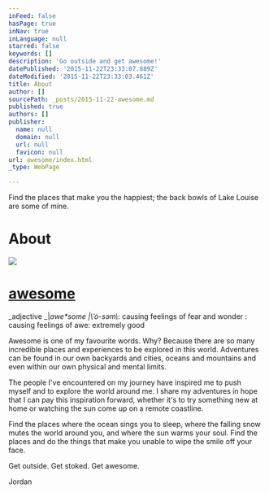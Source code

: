 ```yaml
---
inFeed: false
hasPage: true
inNav: true
inLanguage: null
starred: false
keywords: []
description: 'Go outside and get awesome!'
datePublished: '2015-11-22T23:33:07.889Z'
dateModified: '2015-11-22T23:33:03.461Z'
title: About
author: []
sourcePath: _posts/2015-11-22-awesome.md
published: true
authors: []
publisher:
  name: null
  domain: null
  url: null
  favicon: null
url: awesome/index.html
_type: WebPage

---
```

Find the places that make you the happiest; the back bowls of Lake Louise are some of mine. 

# About
![](https://imgflo.herokuapp.com/graph/vahj1ThiexotieMo/1b58500b9a1778de6e62785bdacd863e/passthrough.jpg?input=https%3A%2F%2Fthe-grid-user-content.s3-us-west-2.amazonaws.com%2F5f44b99a-8fc2-4c2f-91a6-c3ef6a383add.jpg&width=750&height=563)

# [awesome][0]

_adjective _|_awe\*some _|_\\ˈȯ-səm\\_: causing feelings of fear and wonder : causing feelings of awe: extremely good

Awesome is one of my favourite words. Why? Because there are so many incredible places and experiences to be explored in this world.  Adventures can be found in our own backyards and cities, oceans and mountains and even within our own physical and mental limits. 

The people I've encountered on my journey have inspired me to push myself and to explore the world around me. I share my adventures in hope that I can pay this inspiration forward, whether it's to try something new at home or watching the sun come up on a remote coastline. 

Find the places where the ocean sings you to sleep, where the falling snow mutes the world around you, and where the sun warms your soul. Find the places and do the things that make you unable to wipe the smile off your face. 

Get outside. Get stoked. Get awesome.

Jordan

[0]: http://www.merriam-webster.com/dictionary/awesome